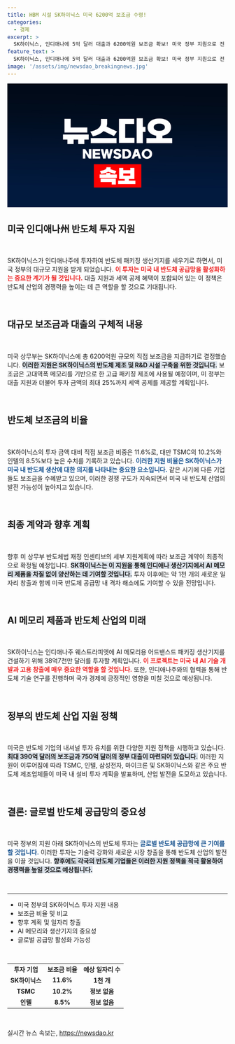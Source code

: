 ```yaml
---
title: HBM 시설 SK하이닉스 미국 6200억 보조금 수령!
categories:
  - 경제
excerpt: >
  SK하이닉스, 인디애나에 5억 달러 대출과 6200억원 보조금 확보! 미국 정부 지원으로 전 세계 반도체 공급망을 강화하며 AI 메모리 시대의 새로운 허브를 열겠다고 밝혔습니다. 궁금한 투자 계획과 글로벌 시장 영향은? 클릭해 확인해보세요!
feature_text: >
  SK하이닉스, 인디애나에 5억 달러 대출과 6200억원 보조금 확보! 미국 정부 지원으로 전 세계 반도체 공급망을 강화하며 AI 메모리 시대의 새로운 허브를 열겠다고 밝혔습니다. 궁금한 투자 계획과 글로벌 시장 영향은? 클릭해 확인해보세요!
image: '/assets/img/newsdao_breakingnews.jpg'
---
```


<p><img src="/assets/img/newsdao_breakingnews.jpg" alt="cryptoinkorea 속보" /></p>

<h2 data-ke-size="size26">미국 인디애나州 반도체 투자 지원</h2>

<p data-ke-size="size16">&nbsp;</p>

<p>SK하이닉스가 인디애나주에 투자하여 반도체 패키징 생산기지를 세우기로 하면서, 미국 정부의 대규모 지원을 받게 되었습니다. <b><span style="color: #ee2323;">이 투자는 미국 내 반도체 공급망을 활성화하는 중요한 계기가 될 것입니다.</span></b> 대출 지원과 세액 공제 혜택이 포함되어 있는 이 정책은 반도체 산업의 경쟁력을 높이는 데 큰 역할을 할 것으로 기대됩니다.</p>

<p data-ke-size="size16">&nbsp;</p>

<h2 data-ke-size="size26">대규모 보조금과 대출의 구체적 내용</h2>

<p data-ke-size="size16">&nbsp;</p>

<p>미국 상무부는 SK하이닉스에 총 6200억원 규모의 직접 보조금을 지급하기로 결정했습니다. <b><span style="background-color: #21538527;">이러한 지원은 SK하이닉스의 반도체 제조 및 R&amp;D 시설 구축을 위한 것입니다.</span></b> 보조금은 고대역폭 메모리를 기반으로 한 고급 패키징 제조에 사용될 예정이며, 미 정부는 대출 지원과 더불어 투자 금액의 최대 25%까지 세액 공제를 제공할 계획입니다.</p>

<p data-ke-size="size16">&nbsp;</p>

<h2 data-ke-size="size26">반도체 보조금의 비율</h2>

<p data-ke-size="size16">&nbsp;</p>

<p>SK하이닉스의 투자 금액 대비 직접 보조금 비중은 11.6%로, 대만 TSMC의 10.2%와 인텔의 8.5%보다 높은 수치를 기록하고 있습니다. <b><span style="color: #1a5490;">이러한 지원 비율은 SK하이닉스가 미국 내 반도체 생산에 대한 의지를 나타내는 중요한 요소입니다.</span></b> 같은 시기에 다른 기업들도 보조금을 수혜받고 있으며, 이러한 경쟁 구도가 지속되면서 미국 내 반도체 산업의 발전 가능성이 높아지고 있습니다.</p>

<p data-ke-size="size16">&nbsp;</p>

<h2 data-ke-size="size26">최종 계약과 향후 계획</h2>

<p data-ke-size="size16">&nbsp;</p>

<p>향후 미 상무부 반도체법 재정 인센티브의 세부 지원계획에 따라 보조금 계약이 최종적으로 확정될 예정입니다. <b><span style="background-color: #21538527;">SK하이닉스는 이 지원을 통해 인디애나 생산기지에서 AI 메모리 제품을 차질 없이 양산하는 데 기여할 것입니다.</span></b> 투자 이후에는 약 1천 개의 새로운 일자리 창출과 함께 미국 반도체 공급망 내 격차 해소에도 기여할 수 있을 전망입니다.</p>

<p data-ke-size="size16">&nbsp;</p>

<h2 data-ke-size="size26">AI 메모리 제품과 반도체 산업의 미래</h2>

<p data-ke-size="size16">&nbsp;</p>

<p>SK하이닉스는 인디애나주 웨스트라피엣에 AI 메모리용 어드밴스드 패키징 생산기지를 건설하기 위해 38억7천만 달러를 투자할 계획입니다. <b><span style="color: #ee2323;">이 프로젝트는 미국 내 AI 기술 개발과 고용 창출에 매우 중요한 역할을 할 것입니다.</span></b> 또한, 인디애나주와의 협력을 통해 반도체 기술 연구를 진행하며 국가 경제에 긍정적인 영향을 미칠 것으로 예상됩니다.</p>

<p data-ke-size="size16">&nbsp;</p>

<h2 data-ke-size="size26">정부의 반도체 산업 지원 정책</h2>

<p data-ke-size="size16">&nbsp;</p>

<p>미국은 반도체 기업의 내셔널 투자 유치를 위한 다양한 지원 정책을 시행하고 있습니다. <b><span style="background-color: #21538527;">최대 390억 달러의 보조금과 750억 달러의 정부 대출이 마련되어 있습니다.</span></b> 이러한 지원이 이루어짐에 따라 TSMC, 인텔, 삼성전자, 마이크론 및 SK하이닉스와 같은 주요 반도체 제조업체들이 미국 내 설비 투자 계획을 발표하며, 산업 발전을 도모하고 있습니다.</p>

<p data-ke-size="size16">&nbsp;</p>

<h2 data-ke-size="size26">결론: 글로벌 반도체 공급망의 중요성</h2>

<p data-ke-size="size16">&nbsp;</p>

<p>미국 정부의 지원 아래 SK하이닉스의 반도체 투자는 <b><span style="color: #1a5490;">글로벌 반도체 공급망에 큰 기여를 할 것입니다.</span></b> 이러한 투자는 기술력 강화와 새로운 시장 창출을 통해 반도체 산업의 발전을 이끌 것입니다. <b><span style="background-color: #21538527;">향후에도 각국의 반도체 기업들은 이러한 지원 정책을 적극 활용하여 경쟁력을 높일 것으로 예상됩니다.</span></b></p>

<p data-ke-size="size16">&nbsp;</p>

<hr>

<ul>
    <li>미국 정부의 SK하이닉스 투자 지원 내용</li>
    <li>보조금 비율 및 비교</li>
    <li>향후 계획 및 일자리 창출</li>
    <li>AI 메모리와 생산기지의 중요성</li>
    <li>글로벌 공급망 활성화 가능성</li>
</ul>

<p data-ke-size="size16">&nbsp;</p>

<table>
    <tr>
        <td style="text-align: center; height: 17px;"><b>투자 기업</b></td>
        <td style="text-align: center; height: 17px;"><b>보조금 비율</b></td>
        <td style="text-align: center; height: 17px;"><b>예상 일자리 수</b></td>
    </tr>
    <tr>
        <td style="text-align: center; height: 17px;"><b>SK하이닉스</b></td>
        <td style="text-align: center; height: 17px;"><b>11.6%</b></td>
        <td style="text-align: center; height: 17px;"><b>1천 개</b></td>
    </tr>
    <tr>
        <td style="text-align: center; height: 17px;"><b>TSMC</b></td>
        <td style="text-align: center; height: 17px;"><b>10.2%</b></td>
        <td style="text-align: center; height: 17px;"><b>정보 없음</b></td>
    </tr>
    <tr>
        <td style="text-align: center; height: 17px;"><b>인텔</b></td>
        <td style="text-align: center; height: 17px;"><b>8.5%</b></td>
        <td style="text-align: center; height: 17px;"><b>정보 없음</b></td>
    </tr>
</table>  

<p data-ke-size="size16">&nbsp;</p>
실시간 뉴스 속보는, <a href="https://newsdao.kr" rel="dofollow">https://newsdao.kr</a>



